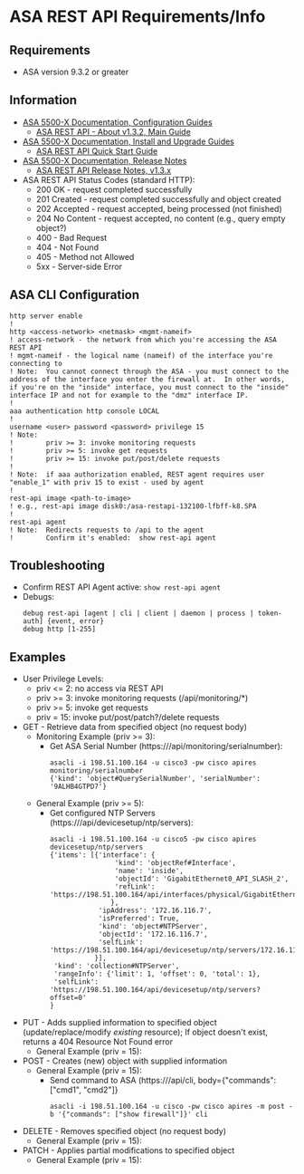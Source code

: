 # ASA REST API Requirements/Info

## Requirements
* ASA version 9.3.2 or greater

## Information
* [ASA 5500-X Documentation, Configuration Guides](https://www.cisco.com/c/en/us/support/security/asa-5500-series-next-generation-firewalls/products-installation-and-configuration-guides-list.html)
  * [ASA REST API - About v1.3.2, Main Guide](https://www.cisco.com/c/dam/en/us/td/docs/security/asa/api/asapedia_rest_api_132.pdf)
* [ASA 5500-X Documentation, Install and Upgrade Guides](https://www.cisco.com/c/en/us/support/security/asa-5500-series-next-generation-firewalls/products-installation-guides-list.html)
  * [ASA REST API Quick Start Guide](https://www.cisco.com/c/en/us/td/docs/security/asa/api/qsg-asa-api.html)
* [ASA 5500-X Documentation, Release Notes](https://www.cisco.com/c/en/us/support/security/asa-5500-series-next-generation-firewalls/products-release-notes-list.html)
  * [ASA REST API Release Notes, v1.3.x](https://www.cisco.com/c/en/us/td/docs/security/asa/api/13/asa-api-rn-13.html)
* ASA REST API Status Codes (standard HTTP):
  * 200 OK - request completed successfully
  * 201 Created - request completed successfully and object created
  * 202 Accepted - request accepted, being processed (not finished)
  * 204 No Content - request accepted, no content (e.g., query empty object?)
  * 400 - Bad Request
  * 404 - Not Found
  * 405 - Method not Allowed
  * 5xx - Server-side Error

## ASA CLI Configuration
```
http server enable
!
http <access-network> <netmask> <mgmt-nameif>
! access-network - the network from which you're accessing the ASA REST API
! mgmt-nameif - the logical name (nameif) of the interface you're connecting to
! Note:  You cannot connect through the ASA - you must connect to the address of the interface you enter the firewall at.  In other words, if you're on the "inside" interface, you must connect to the "inside" interface IP and not for example to the "dmz" interface IP.
!
aaa authentication http console LOCAL
!
username <user> password <password> privilege 15
! Note:
!        priv >= 3: invoke monitoring requests
!        priv >= 5: invoke get requests
!        priv >= 15: invoke put/post/delete requests
!
! Note:  if aaa authorization enabled, REST agent requires user "enable_1" with priv 15 to exist - used by agent
!
rest-api image <path-to-image>
! e.g., rest-api image disk0:/asa-restapi-132100-lfbff-k8.SPA
!
rest-api agent
! Note:  Redirects requests to /api to the agent
!        Confirm it's enabled:  show rest-api agent
```

## Troubleshooting
* Confirm REST API Agent active:
  `show rest-api agent`
* Debugs:
  ```
  debug rest-api [agent | cli | client | daemon | process | token-auth] {event, error}
  debug http [1-255]
  ```

## Examples
* User Privilege Levels:
  * priv <= 2: no access via REST API
  * priv >= 3: invoke monitoring requests (/api/monitoring/*)
  * priv >= 5: invoke get requests
  * priv = 15: invoke put/post/patch?/delete requests
* GET - Retrieve data from specified object (no request body)
  * Monitoring Example (priv >= 3):
    * Get ASA Serial Number (https://<ASA>/api/monitoring/serialnumber):
      ```
      asacli -i 198.51.100.164 -u cisco3 -pw cisco apires monitoring/serialnumber
      {'kind': 'object#QuerySerialNumber', 'serialNumber': '9ALHB4GTPD7'}
      ```
  * General Example (priv >= 5):
    * Get configured NTP Servers (https://<ASA>/api/devicesetup/ntp/servers):
      ```
      asacli -i 198.51.100.164 -u cisco5 -pw cisco apires devicesetup/ntp/servers
      {'items': [{'interface': {
                      'kind': 'objectRef#Interface',
                      'name': 'inside',
                      'objectId': 'GigabitEthernet0_API_SLASH_2',
                      'refLink': 'https://198.51.100.164/api/interfaces/physical/GigabitEthernet0_API_SLASH_2'
                     },
                  'ipAddress': '172.16.116.7',
                  'isPreferred': True,
                  'kind': 'object#NTPServer',
                  'objectId': '172.16.116.7',
                  'selfLink': 'https://198.51.100.164/api/devicesetup/ntp/servers/172.16.116.7'
                 }],
       'kind': 'collection#NTPServer',
       'rangeInfo': {'limit': 1, 'offset': 0, 'total': 1},
       'selfLink': 'https://198.51.100.164/api/devicesetup/ntp/servers?offset=0'
      }
      ```
* PUT - Adds supplied information to specified object (update/replace/modify *existing* resource); If object doesn't exist, returns a 404 Resource Not Found error
  * General Example (priv = 15):
* POST - Creates (new) object with supplied information
  * General Example (priv = 15):
    * Send command to ASA (https://<ASA>/api/cli, body={"commands": ["cmd1", "cmd2"]}
      ```
      asacli -i 198.51.100.164 -u cisco -pw cisco apires -m post -b '{"commands": ["show firewall"]}' cli
      ```
* DELETE - Removes specified object (no request body)
  * General Example (priv = 15):
* PATCH - Applies partial modifications to specified object
  * General Example (priv = 15):
 
